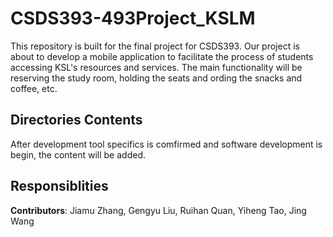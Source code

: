 # CSDS393-493Project_KSLM

This repository is built for the final project for CSDS393. Our project is about to develop a mobile application to 
facilitate the process of students accessing KSL's resources and services. The main functionality will be reserving the study room, holding the seats
and ording the snacks and coffee, etc.

## Directories Contents
After development tool specifics is comfirmed and software development is begin, the content will be added.

## Responsiblities

**Contributors**: Jiamu Zhang, Gengyu Liu, Ruihan Quan, Yiheng Tao, Jing Wang

